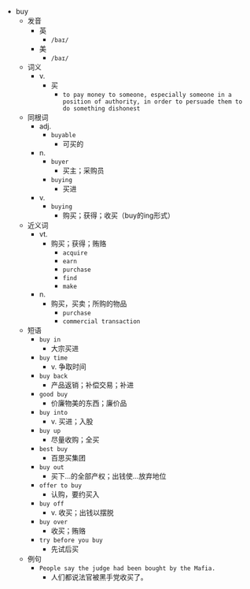 - buy
  - 发音
    - 英
      - `/baɪ/`
    - 美
      - `/baɪ/`
  - 词义
    - v.
      - 买
        - `to pay money to someone, especially someone in a position of authority, in order to persuade them to do something dishonest`
  - 同根词
    - adj.
      - `buyable`
        - 可买的
    - n.
      - `buyer`
        - 买主；采购员
      - `buying`
        - 买进
    - v.
      - `buying`
        - 购买；获得；收买（buy的ing形式）
  - 近义词
    - vt.
      - 购买；获得；贿赂
        - `acquire`
        - `earn`
        - `purchase`
        - `find`
        - `make`
    - n.
      - 购买，买卖；所购的物品
        - `purchase`
        - `commercial transaction`
  - 短语
    - `buy in`
      - 大宗买进 
    - `buy time`
      - v. 争取时间 
    - `buy back`
      - 产品返销；补偿交易；补进 
    - `good buy`
      - 价廉物美的东西；廉价品 
    - `buy into`
      - v. 买进；入股 
    - `buy up`
      - 尽量收购；全买 
    - `best buy`
      - 百思买集团 
    - `buy out`
      - 买下…的全部产权；出钱使…放弃地位 
    - `offer to buy`
      - 认购，要约买入 
    - `buy off`
      - v. 收买；出钱以摆脱 
    - `buy over`
      - 收买；贿赂 
    - `try before you buy`
      - 先试后买 
  - 例句
    - `People say the judge had been bought by the Mafia.`
      - 人们都说法官被黑手党收买了。

